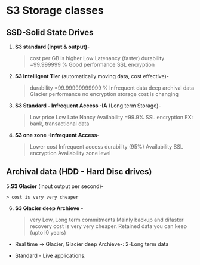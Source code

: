 #  S3 Storage classes

## SSD-Solid State Drives

1. **S3 standard (Input & output)**- 
    > cost per GB is higher
    > Low Latenancy (faster) 
    > durability =99.999999 %
    > Good performance
    > SSL encryption

2. **S3 Intelligent Tier** (automatically moving data, cost effective)-

    > durability =99.99999999999 %
    > Infrequent data 
    > deep archival data
    > Glacier performance
    > no encryption
    > storage cost is changing

3. **S3 Standard - Infrequent Access -IA** (Long term Storage)-

    > Low price
    > Low Late Nancy 
    > Availability =99.9%
    > SSL encryption
       EX: bank, transactional data

4. **S3 one zone -Infrequent Access**-

    > Lower cost
    > Infrequent access 
    > durability (95%) Availability
    > SSL encryption
    > Availability zone level

## Archival data (HDD - Hard Disc drives)

5.**S3 Glacier** (input output per second)-

    > cost is very very cheaper

6. **S3 Glacier deep Archieve** -

    > very Low, 
    > Long term commitments 
    > Mainly backup and difaster recovery
    > cost is very very cheaper.
    > Retained data you can keep (upto l0 years)
    
*  Real time → Glacier, Glacier deep Archieve-: 2-Long term data

* Standard - Live applications.

